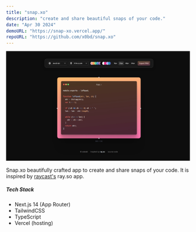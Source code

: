 ```yaml
---
title: "snap.xo"
description: "create and share beautiful snaps of your code."
date: "Apr 30 2024"
demoURL: "https://snap-xo.vercel.app/"
repoURL: "https://github.com/x0bd/snap.xo"
---
```


![snap.xo](./snap.jpeg)

Snap.xo beautifully crafted app to create and share snaps of your code. It is inspired by [raycast's](https://raycast.com) ray.so app.

##### Tech Stack

-   Next.js 14 (App Router)
-   TailwindCSS
-   TypeScript
-   Vercel (hosting)
